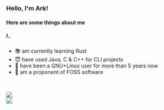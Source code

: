 ### Hello, I'm Ark!
#### Here are some things about me
##### I..
* 📚 am currently learning Rust
* 😇 have used Java, C & C++ for CLI projects
* 🐧 have been a GNU+Linux user for more than 5 years now
* 📀 am a proponent of FOSS software

<!-- DYNAMIC CARDS START HERE -->
</br>
<p align="left">
    <img src ="https://github-readme-stats.vercel.app/api?username=arkorty&custom_title=GitHub+Stats&show_icons=true&hide=contribs&theme=apprentice&hide_border=true&bg_color=00000000">
    </br>
    <img src ="https://github-readme-stats.vercel.app/api/top-langs/?username=arkorty&langs_count=8&layout=compact&theme=apprentice&hide_border=true&bg_color=00000000">
</p>
<!-- DYNAMIC CARDS END HERE -->
